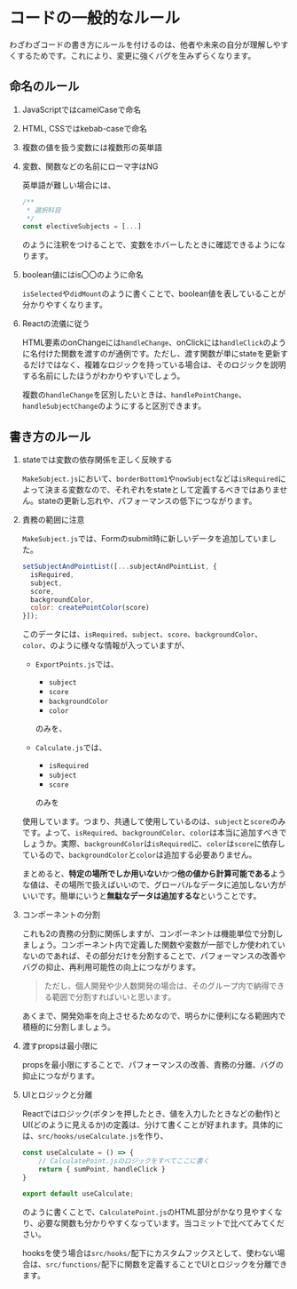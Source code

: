 # コードの一般的なルール
わざわざコードの書き方にルールを付けるのは、他者や未来の自分が理解しやすくするためです。これにより、変更に強くバグを生みずらくなります。
## 命名のルール
1. JavaScriptではcamelCaseで命名
2. HTML, CSSではkebab-caseで命名
3. 複数の値を扱う変数には複数形の英単語
4. 変数、関数などの名前にローマ字はNG

    英単語が難しい場合には、
    ```js
    /**
     * 選択科目
     */
    const electiveSubjects = [...]
    ```
    のように注釈をつけることで、変数をホバーしたときに確認できるようになります。
5. boolean値にはis〇〇のように命名

    `isSelected`や`didMount`のように書くことで、boolean値を表していることが分かりやすくなります。
6. Reactの流儀に従う

    HTML要素のonChangeには`handleChange`、onClickには`handleClick`のように名付けた関数を渡すのが通例です。ただし、渡す関数が単にstateを更新するだけではなく、複雑なロジックを持っている場合は、そのロジックを説明する名前にしたほうがわかりやすいでしょう。
    
    複数の`handleChange`を区別したいときは、`handlePointChange`、`handleSubjectChange`のようにすると区別できます。
## 書き方のルール
1. stateでは変数の依存関係を正しく反映する

    `MakeSubject.js`において、`borderBottom1`や`nowSubject`などは`isRequired`によって決まる変数なので、それぞれをstateとして定義するべきではありません。stateの更新し忘れや、パフォーマンスの低下につながります。
2. 責務の範囲に注意

    `MakeSubject.js`では、Formのsubmit時に新しいデータを追加していました。
    ```js
    setSubjectAndPointList([...subjectAndPointList, {
      isRequired,
      subject,
      score,
      backgroundColor,
      color: createPointColor(score)
    }]);
    ```
    このデータには、`isRequired`、`subject`、`score`、`backgroundColor`、`color`、のように様々な情報が入っていますが、
    - `ExportPoints.js`では、
        - `subject`
        - `score`
        - `backgroundColor`
        - `color`
        
        のみを、
    - `Calculate.js`では、
        - `isRequired`
        - `subject`
        - `score`
        
        のみを
    
    使用しています。つまり、共通して使用しているのは、`subject`と`score`のみです。よって、`isRequired`、`backgroundColor`、`color`は本当に追加すべきでしょうか。実際、`backgroundColor`は`isRequired`に、`color`は`score`に依存しているので、`backgroundColor`と`color`は追加する必要ありません。

    まとめると、**特定の場所でしか用いない**かつ**他の値から計算可能である**ような値は、その場所で扱えばいいので、グローバルなデータに追加しない方がいいです。簡単にいうと**無駄なデータは追加するな**ということです。
3. コンポーネントの分割

    これも2の責務の分割に関係しますが、コンポーネントは機能単位で分割しましょう。コンポーネント内で定義した関数や変数が一部でしか使われていないのであれば、その部分だけを分割することで、パフォーマンスの改善やバグの抑止、再利用可能性の向上につながります。
    > ただし、個人開発や少人数開発の場合は、そのグループ内で納得できる範囲で分割すればいいと思います。

    あくまで、開発効率を向上させるためなので、明らかに便利になる範囲内で積極的に分割しましょう。
4. 渡すpropsは最小限に

    propsを最小限にすることで、パフォーマンスの改善、責務の分離、バグの抑止につながります。

5. UIとロジックと分離

    Reactではロジック(ボタンを押したとき、値を入力したときなどの動作)とUI(どのように見えるか)の定義は、分けて書くことが好まれます。具体的には、`src/hooks/useCalculate.js`を作り、
    ```js
    const useCalculate = () => {
        // CalculatePoint.jsのロジックをすべてここに書く
        return { sumPoint, handleClick }
    }

    export default useCalculate;
    ```
    のように書くことで、`CalculatePoint.js`のHTML部分がかなり見やすくなり、必要な関数も分かりやすくなっています。当コミットで比べてみてください。

    hooksを使う場合は`src/hooks/`配下にカスタムフックスとして、使わない場合は、`src/functions/`配下に関数を定義することでUIとロジックを分離できます。